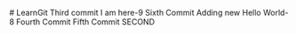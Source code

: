 #   L e a r n G i t 
Third commit
I am here-9
Sixth Commit 
Adding new
Hello World-8
Fourth Commit
Fifth Commit
SECOND
 
